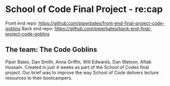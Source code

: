 # School of Code Final Project - re:cap

Front end repo: https://github.com/piperbates/front-end-final-project-code-goblins
Back end repo: https://github.com/piperbates/back-end-final-project-code-goblins

## The team: The Code Goblins
Piper Bates, Dan Smith, Anna Griffin, Will Edwards, Dan Watson, Aftab Hussain.
Created in just 4 weeks as part of the School of Codes final project. Our brief was to improve the way School of Code delivers lecture resources to their bootcampers.